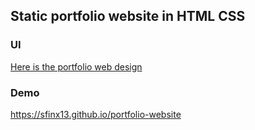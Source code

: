 ## Static portfolio website in HTML CSS

### UI
<a href="https://sfinx13.github.io/portfolio-website/images/maquette_developer.png" target="_blank">Here is the portfolio web design</a>

### Demo
https://sfinx13.github.io/portfolio-website



